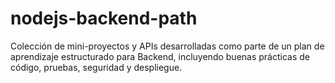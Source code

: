 # nodejs-backend-path
Colección de mini-proyectos y APIs desarrolladas como parte de un plan de aprendizaje estructurado para Backend, incluyendo buenas prácticas de código, pruebas, seguridad y despliegue.
